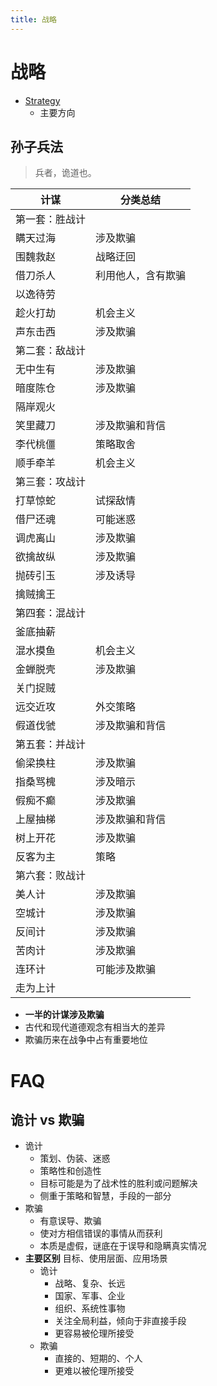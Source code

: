 ```yaml
---
title: 战略
---
```


# 战略

- [Strategy](https://en.wikipedia.org/wiki/Strategy)
  - 主要方向

## 孙子兵法

> 兵者，诡道也。

| 计谋           | 分类总结           |
| -------------- | ------------------ |
| 第一套：胜战计 |
| 瞒天过海       | 涉及欺骗           |
| 围魏救赵       | 战略迂回           |
| 借刀杀人       | 利用他人，含有欺骗 |
| 以逸待劳       |                    |
| 趁火打劫       | 机会主义           |
| 声东击西       | 涉及欺骗           |
| 第二套：敌战计 |
| 无中生有       | 涉及欺骗           |
| 暗度陈仓       | 涉及欺骗           |
| 隔岸观火       |                    |
| 笑里藏刀       | 涉及欺骗和背信     |
| 李代桃僵       | 策略取舍           |
| 顺手牵羊       | 机会主义           |
| 第三套：攻战计 |
| 打草惊蛇       | 试探敌情           |
| 借尸还魂       | 可能迷惑           |
| 调虎离山       | 涉及欺骗           |
| 欲擒故纵       | 涉及欺骗           |
| 抛砖引玉       | 涉及诱导           |
| 擒贼擒王       |                    |
| 第四套：混战计 |
| 釜底抽薪       |                    |
| 混水摸鱼       | 机会主义           |
| 金蝉脱壳       | 涉及欺骗           |
| 关门捉贼       |                    |
| 远交近攻       | 外交策略           |
| 假道伐虢       | 涉及欺骗和背信     |
| 第五套：并战计 |
| 偷梁换柱       | 涉及欺骗           |
| 指桑骂槐       | 涉及暗示           |
| 假痴不癫       | 涉及欺骗           |
| 上屋抽梯       | 涉及欺骗和背信     |
| 树上开花       | 涉及欺骗           |
| 反客为主       | 策略               |
| 第六套：败战计 |
| 美人计         | 涉及欺骗           |
| 空城计         | 涉及欺骗           |
| 反间计         | 涉及欺骗           |
| 苦肉计         | 涉及欺骗           |
| 连环计         | 可能涉及欺骗       |
| 走为上计       |                    |

- **一半的计谋涉及欺骗**
- 古代和现代道德观念有相当大的差异
- 欺骗历来在战争中占有重要地位

# FAQ

## 诡计 vs 欺骗

- 诡计
  - 策划、伪装、迷惑
  - 策略性和创造性
  - 目标可能是为了战术性的胜利或问题解决
  - 侧重于策略和智慧，手段的一部分
- 欺骗
  - 有意误导、欺骗
  - 使对方相信错误的事情从而获利
  - 本质是虚假，谜底在于误导和隐瞒真实情况
- **主要区别** 目标、使用层面、应用场景
  - 诡计
    - 战略、复杂、长远
    - 国家、军事、企业
    - 组织、系统性事物
    - 关注全局利益，倾向于非直接手段
    - 更容易被伦理所接受
  - 欺骗
    - 直接的、短期的、个人
    - 更难以被伦理所接受
